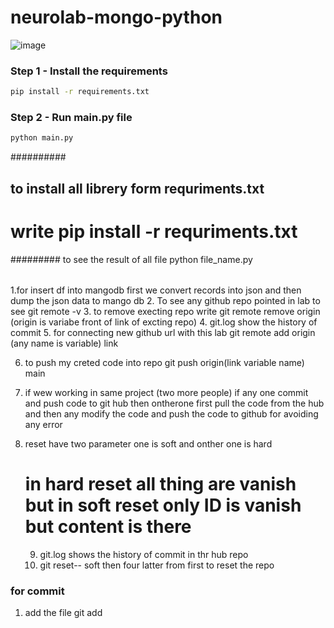 # neurolab-mongo-python

![image](https://user-images.githubusercontent.com/57321948/196933065-4b16c235-f3b9-4391-9cfe-4affcec87c35.png)

### Step 1 - Install the requirements

```bash
pip install -r requirements.txt
```

### Step 2 - Run main.py file

```bash
python main.py
```
  ##########

  ## to install all librery form requriments.txt
  # write pip install -r requriments.txt

  #########
to see the result of all file python file_name.py
######

1.for insert df into mangodb first we convert records into json and then dump the json data to mango db
2. To see any github repo pointed in lab to see git remote -v
3. to remove execting repo write git remote remove origin (origin is variabe front of link of excting repo)
4. git.log show the history of commit
5.  for connecting new github url with this lab git remote add origin (any name is variable) link

6. to push my creted code into repo git push origin(link variable name) main

7. if wew working in same project (two more people) if any one commit and push code to git hub then ontherone first pull the code from the hub and then any modify the code and push the code to github for avoiding any error

8. reset have two parameter one is soft and onther one is hard
   # in hard reset all thing are vanish but in soft reset only ID is vanish but content is there
   9. git.log shows the history of commit in thr hub repo
   10. git reset-- soft then four latter from first to reset the repo

### for commit
1. add the file git add

